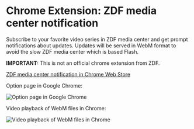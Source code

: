 # Chrome Extension: ZDF media center notification

Subscribe to your favorite video series in ZDF media center and get prompt notifications about updates. Updates will be served in WebM format to avoid the slow ZDF media center which is based Flash.

**IMPORTANT:** This is not an official chrome extension from ZDF.

[ZDF media center notification in Chrome Web Store](https://chrome.google.com/webstore/detail/zdf-media-center-notification/fhikejmocbmgaomkcagdmjndfhbpdhpk)

Option page in Google Chrome:

![Option page in Google Chrome](/../master/doc/zdf-media-center-notification_screenshot-options-page_1280x800.png?raw=true)

Video playback of WebM files in Chrome:

![Video playback of WebM files in Chrome](/../master/doc/zdf-media-center-notification_screenshot-video-playback-page_1280x800.png?raw=true)
